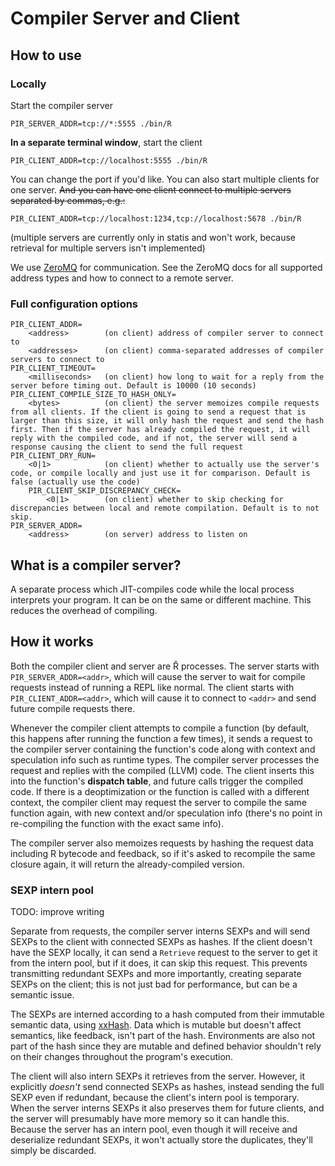 # Compiler Server and Client

## How to use

### Locally

Start the compiler server

    PIR_SERVER_ADDR=tcp://*:5555 ./bin/R

**In a separate terminal window**, start the client

    PIR_CLIENT_ADDR=tcp://localhost:5555 ./bin/R

You can change the port if you'd like. You can also start multiple clients for one server. ~~And you can have one client connect to multiple servers separated by commas, e.g.:~~

    PIR_CLIENT_ADDR=tcp://localhost:1234,tcp://localhost:5678 ./bin/R

(multiple servers are currently only in statis and won't work, because retrieval for multiple servers isn't implemented)

We use [ZeroMQ](https://zeromq.org) for communication. See the ZeroMQ docs for all supported address types and how to connect to a remote server.

### Full configuration options

    PIR_CLIENT_ADDR=
        <address>        (on client) address of compiler server to connect to
        <addresses>      (on client) comma-separated addresses of compiler servers to connect to
    PIR_CLIENT_TIMEOUT=
        <milliseconds>   (on client) how long to wait for a reply from the server before timing out. Default is 10000 (10 seconds)
    PIR_CLIENT_COMPILE_SIZE_TO_HASH_ONLY=
        <bytes>          (on client) the server memoizes compile requests from all clients. If the client is going to send a request that is larger than this size, it will only hash the request and send the hash first. Then if the server has already compiled the request, it will reply with the compiled code, and if not, the server will send a response causing the client to send the full request 
    PIR_CLIENT_DRY_RUN=
        <0|1>            (on client) whether to actually use the server's code, or compile locally and just use it for comparison. Default is false (actually use the code)
        PIR_CLIENT_SKIP_DISCREPANCY_CHECK=
            <0|1>        (on client) whether to skip checking for discrepancies between local and remote compilation. Default is to not skip.
    PIR_SERVER_ADDR=
        <address>        (on server) address to listen on

## What is a compiler server?

A separate process which JIT-compiles code while the local process interprets your program. It can be on the same or different machine. This reduces the overhead of compiling.

## How it works

Both the compiler client and server are Ř processes. The server starts with `PIR_SERVER_ADDR=<addr>`, which will cause the server to wait for compile requests instead of running a REPL like normal. The client starts with `PIR_CLIENT_ADDR=<addr>`, which will cause it to connect to `<addr>` and send future compile requests there.

Whenever the compiler client attempts to compile a function (by default, this happens after running the function a few times), it sends a request to the compiler server containing the function's code along with context and speculation info such as runtime types. The compiler server processes the request and replies with the compiled (LLVM) code. The client inserts this into the function's **dispatch table**, and future calls trigger the compiled code. If there is a deoptimization or the function is called with a different context, the compiler client may request the server to compile the same function again, with new context and/or speculation info (there's no point in re-compiling the function with the exact same info).

The compiler server also memoizes requests by hashing the request data including R bytecode and feedback, so if it's asked to recompile the same closure again, it will return the already-compiled version. 

### SEXP intern pool

TODO: improve writing

Separate from requests, the compiler server interns SEXPs and will send SEXPs to the client with connected SEXPs as hashes. If the client doesn't have the SEXP locally, it can send a `Retrieve` request to the server to get it from the intern pool, but if it does, it can skip this request. This prevents transmitting redundant SEXPs and more importantly, creating separate SEXPs on the client; this is not just bad for performance, but can be a semantic issue.

The SEXPs are interned according to a hash computed from their immutable semantic data, using [xxHash](https://xxhash.com/). Data which is mutable but doesn't affect semantics, like feedback, isn't part of the hash. Environments are also not part of the hash since they are mutable and defined behavior shouldn't rely on their changes throughout the program's execution.

The client will also intern SEXPs it retrieves from the server. However, it explicitly *doesn't* send connected SEXPs as hashes, instead sending the full SEXP even if redundant, because the client's intern pool is temporary. When the server interns SEXPs it also preserves them for future clients, and the server will presumably have more memory so it can handle this. Because the server has an intern pool, even though it will receive and deserialize redundant SEXPs, it won't actually store the duplicates, they'll simply be discarded.